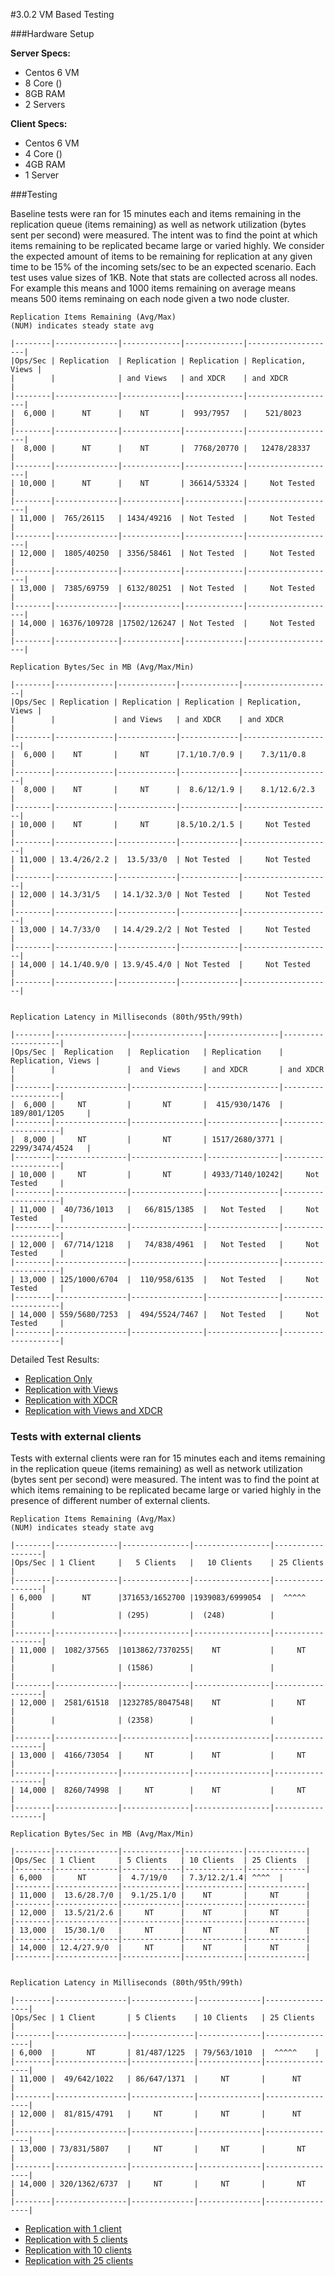 #3.0.2 VM Based Testing

###Hardware Setup

**Server Specs:**

* Centos 6 VM
* 8 Core ()
* 8GB RAM
* 2 Servers

**Client Specs:**

* Centos 6 VM
* 4 Core ()
* 4GB RAM
* 1 Server

###Testing

Baseline tests were ran for 15 minutes each and items remaining in the replication queue (items remaining) as well as network utilization (bytes sent per second) were measured. The intent was to find the point at which items remaining to be replicated became large or varied highly. We consider the expected amount of items to be remaining for replication at any given time to be 15% of the incoming sets/sec to be an expected scenario. Each test uses value sizes of 1KB. Note that stats are collected across all nodes. For example this means and 1000 items remaining on average means means 500 items reminaing on each node given a two node cluster.

	Replication Items Remaining (Avg/Max)
    (NUM) indicates steady state avg

	|--------|--------------|-------------|-------------|--------------------|
	|Ops/Sec | Replication  | Replication | Replication | Replication, Views |
	|        |              | and Views   | and XDCR    | and XDCR           |
	|--------|--------------|-------------|-------------|--------------------|
	|  6,000 |      NT      |    NT       |  993/7957   |    521/8023        |
	|--------|--------------|-------------|-------------|--------------------|
	|  8,000 |      NT      |    NT       |  7768/20770 |   12478/28337      |
	|--------|--------------|-------------|-------------|--------------------|
	| 10,000 |      NT      |    NT       | 36614/53324 |     Not Tested     |
	|--------|--------------|-------------|-------------|--------------------|
	| 11,000 |  765/26115   | 1434/49216  | Not Tested  |     Not Tested     |
	|--------|--------------|-------------|-------------|--------------------|
	| 12,000 |  1805/40250  | 3356/58461  | Not Tested  |     Not Tested     |
	|--------|--------------|-------------|-------------|--------------------|
	| 13,000 |  7385/69759  | 6132/80251  | Not Tested  |     Not Tested     |
	|--------|--------------|-------------|-------------|--------------------|
	| 14,000 | 16376/109728 |17502/126247 | Not Tested  |     Not Tested     |
	|--------|--------------|-------------|-------------|--------------------|

	Replication Bytes/Sec in MB (Avg/Max/Min)

	|--------|-------------|-------------|-------------|--------------------|
	|Ops/Sec | Replication | Replication | Replication | Replication, Views |
	|        |             | and Views   | and XDCR    | and XDCR           |
	|--------|-------------|-------------|-------------|--------------------|
	|  6,000 |    NT       |     NT      |7.1/10.7/0.9 |    7.3/11/0.8      |
	|--------|-------------|-------------|-------------|--------------------|
	|  8,000 |    NT       |     NT      |  8.6/12/1.9 |    8.1/12.6/2.3    |
	|--------|-------------|-------------|-------------|--------------------|
	| 10,000 |    NT       |     NT      |8.5/10.2/1.5 |     Not Tested     |
	|--------|-------------|-------------|-------------|--------------------|
	| 11,000 | 13.4/26/2.2 |  13.5/33/0  | Not Tested  |     Not Tested     |
	|--------|-------------|-------------|-------------|--------------------|
	| 12,000 | 14.3/31/5   | 14.1/32.3/0 | Not Tested  |     Not Tested     |
	|--------|-------------|-------------|-------------|--------------------|
	| 13,000 | 14.7/33/0   | 14.4/29.2/2 | Not Tested  |     Not Tested     |
	|--------|-------------|-------------|-------------|--------------------|
	| 14,000 | 14.1/40.9/0 | 13.9/45.4/0 | Not Tested  |     Not Tested     |
	|--------|-------------|-------------|-------------|--------------------|


	Replication Latency in Milliseconds (80th/95th/99th)

	|--------|----------------|----------------|----------------|--------------------|
	|Ops/Sec |  Replication   |  Replication   | Replication    | Replication, Views |
	|        |                |  and Views     | and XDCR       | and XDCR           |
	|--------|----------------|----------------|----------------|--------------------|
	|  6,000 |     NT         |       NT       |  415/930/1476  |   189/801/1205     |
	|--------|----------------|----------------|----------------|--------------------|
	|  8,000 |     NT         |       NT       | 1517/2680/3771 |   2299/3474/4524   |
	|--------|----------------|----------------|----------------|--------------------|
	| 10,000 |     NT         |       NT       | 4933/7140/10242|     Not Tested     |
	|--------|----------------|----------------|----------------|--------------------|
	| 11,000 |  40/736/1013   |   66/815/1385  |   Not Tested   |     Not Tested     |
	|--------|----------------|----------------|----------------|--------------------|
	| 12,000 |  67/714/1218   |   74/838/4961  |   Not Tested   |     Not Tested     |
	|--------|----------------|----------------|----------------|--------------------|
	| 13,000 | 125/1000/6704  |  110/958/6135  |   Not Tested   |     Not Tested     |
	|--------|----------------|----------------|----------------|--------------------|
	| 14,000 | 559/5680/7253  |  494/5524/7467 |   Not Tested   |     Not Tested     |
	|--------|----------------|----------------|----------------|--------------------|

Detailed Test Results:

* [Replication Only](rep-only.md)
* [Replication with Views](rep-views.md)
* [Replication with XDCR](rep-xdcr.md)
* [Replication with Views and XDCR](rep-views-xdcr.md)

### Tests with external clients

Tests with external clients were ran for 15 minutes each and items remaining in the replication queue (items remaining) as well as network utilization (bytes sent per second) were measured. The intent was to find the point at which items remaining to be replicated became large or varied highly in the presence of different number of external clients.

	Replication Items Remaining (Avg/Max)
    (NUM) indicates steady state avg

	|--------|--------------|---------------|-----------------|------------------|
	|Ops/Sec | 1 Client     |   5 Clients   |   10 Clients    | 25 Clients       |
	|--------|--------------|---------------|-----------------|------------------|
	| 6,000  |      NT      |371653/1652700 |1939083/6999054  |  ^^^^^           |
	|        |              | (295)         |  (248)          |                  |
	|--------|--------------|---------------|-----------------|------------------|
	| 11,000 |  1082/37565  |1013862/7370255|    NT           |     NT           |
	|        |              | (1586)        |                 |                  |
	|--------|--------------|---------------|-----------------|------------------|
	| 12,000 |  2581/61518  |1232785/8047548|    NT           |     NT           |
	|        |              | (2358)        |                 |                  |
	|--------|--------------|---------------|-----------------|------------------|
	| 13,000 |  4166/73054  |     NT        |    NT           |     NT           |
	|--------|--------------|---------------|-----------------|------------------|
	| 14,000 |  8260/74998  |     NT        |    NT           |     NT           |
	|--------|--------------|---------------|-----------------|------------------|

	Replication Bytes/Sec in MB (Avg/Max/Min)

	|--------|--------------|-------------|-------------|-------------|
	|Ops/Sec | 1 Client     | 5 Clients   | 10 Clients  | 25 Clients  |
	|--------|--------------|-------------|-------------|-------------|
	| 6,000  |     NT       |  4.7/19/0   | 7.3/12.2/1.4| ^^^^  |
	|--------|--------------|-------------|-------------|-------------|
	| 11,000 |  13.6/28.7/0 |  9.1/25.1/0 |    NT       |     NT      |
	|--------|--------------|-------------|-------------|-------------|
	| 12,000 |  13.5/21/2.6 |     NT      |    NT       |     NT      |
	|--------|--------------|-------------|-------------|-------------|
	| 13,000 |  15/30.1/0   |     NT      |    NT       |     NT      |
	|--------|--------------|-------------|-------------|-------------|
	| 14,000 | 12.4/27.9/0  |     NT      |    NT       |     NT      |
	|--------|--------------|-------------|-------------|-------------|


	Replication Latency in Milliseconds (80th/95th/99th)

	|--------|----------------|--------------|--------------|-----------------|
    |Ops/Sec | 1 Client       | 5 Clients    | 10 Clients   | 25 Clients      |
    |--------|----------------|--------------|--------------|-----------------|
	| 6,000  |       NT       | 81/487/1225  | 79/563/1010  |  ^^^^^    |
	|--------|----------------|--------------|--------------|-----------------|
	| 11,000 |  49/642/1022   | 86/647/1371  |     NT       |      NT         |
	|--------|----------------|--------------|--------------|-----------------|
	| 12,000 |  81/815/4791   |     NT       |     NT       |      NT         |
	|--------|----------------|--------------|--------------|-----------------|
	| 13,000 | 73/831/5807    |     NT       |     NT       |       NT        |
	|--------|----------------|--------------|--------------|-----------------|
	| 14,000 | 320/1362/6737  |     NT       |     NT       |       NT        |
	|--------|----------------|--------------|--------------|-----------------|

* [Replication with 1 client](rep-1_client.md)
* [Replication with 5 clients](rep-5_clients.md)
* [Replication with 10 clients](rep-10_clients.md)
* [Replication with 25 clients](rep-25_clients.md)
